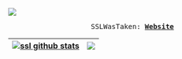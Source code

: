 ![](https://komarev.com/ghpvc/?username=ssllllll)

<p align="center">
  <samp>
    SSLWasTaken:
    <b><a href="https://ssllllll.github.io/coolsite/">Website</a></b>
    <b><a href="https://ssllllll.github.io/coolsite/"></a></b>
</samp><br>
</p>




| <a href="https://github-readme-stats.vercel.app/api?username=ssllllll&theme=radical&show_icons=true"><img align="center" src="https://github-readme-stats.vercel.app/api?username=ssllllll&theme=radical&show_icons=true" alt="ssl github stats" /></a> | <a href="https://github-readme-stats.vercel.app/api/top-langs/?username=ssllllll&layout=compact&theme=radical"><img align="center" src="https://github-readme-stats.vercel.app/api/top-langs/?username=ssllllll&layout=compact&theme=radical" /></a> |
| ------------- | ------------- |
